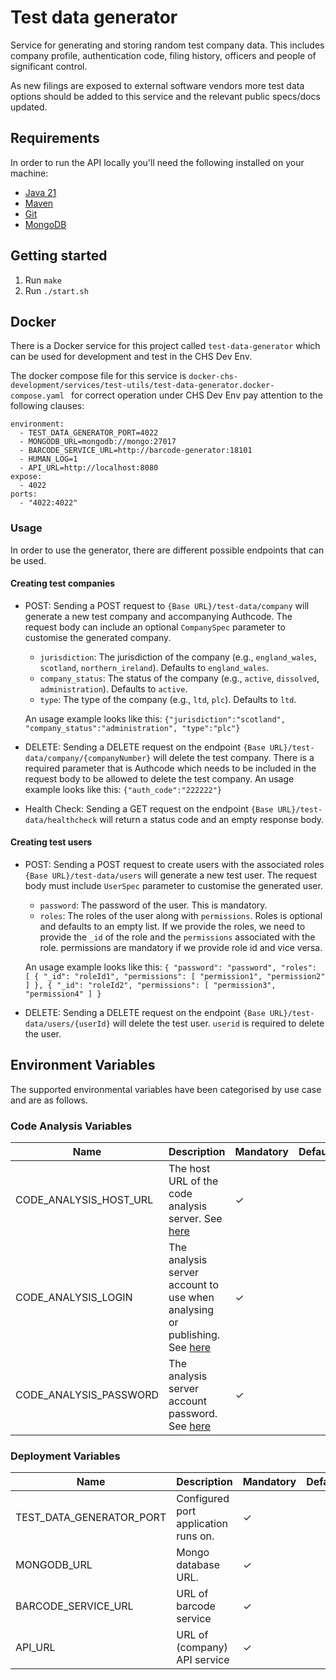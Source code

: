 Test data generator
==========
Service for generating and storing random test company data. This includes company profile, authentication code, filing history, officers and people of significant control.

As new filings are exposed to external software vendors more test data options should be added to this service and the relevant public specs/docs updated.

Requirements
------------
In order to run the API locally you'll need the following installed on your machine:

- [Java 21](https://www.oracle.com/java/technologies/downloads/#java21)
- [Maven](https://maven.apache.org/download.cgi)
- [Git](https://git-scm.com/downloads)
- [MongoDB](https://www.mongodb.com)


Getting started
---------------
1. Run `make`
2. Run `./start.sh`

Docker
------

There is a Docker service for this project called `test-data-generator` which can be used for development and test in the CHS Dev Env.

The docker compose file for this service is `docker-chs-development/services/test-utils/test-data-generator.docker-compose.yaml ` for correct operation under CHS Dev Env pay attention to the following clauses:

    environment:
      - TEST_DATA_GENERATOR_PORT=4022
      - MONGODB_URL=mongodb://mongo:27017
      - BARCODE_SERVICE_URL=http://barcode-generator:18101
      - HUMAN_LOG=1
      - API_URL=http://localhost:8080
    expose:
      - 4022
    ports:
      - "4022:4022"

### Usage
In order to use the generator, there are different possible endpoints that can be used.

#### Creating test companies
- POST: Sending a POST request to `{Base URL}/test-data/company` will generate a new test company and accompanying Authcode. The request body can include an optional `CompanySpec` parameter to customise the generated company.
  - `jurisdiction`: The jurisdiction of the company (e.g., `england_wales`, `scotland`, `northern_ireland`). Defaults to `england_wales`.
  - `company_status`: The status of the company (e.g., `active`, `dissolved`, `administration`). Defaults to `active`.
  - `type`: The type of the company (e.g., `ltd`, `plc`). Defaults to `ltd`.

  An usage example looks like this: `{"jurisdiction":"scotland", "company_status":"administration", "type":"plc"}`
- DELETE: Sending a DELETE request on the endpoint `{Base URL}/test-data/company/{companyNumber}` will delete the test company. There is a required parameter that is Authcode which needs to be included in the request body to be allowed to delete the test company. An usage example looks like this: `{"auth_code":"222222"}`
- Health Check: Sending a GET request on the endpoint `{Base URL}/test-data/healthcheck` will return a status code and an empty response body.

#### Creating test users
- POST: Sending a POST request to create users with the associated roles `{Base URL}/test-data/users` will generate a new test user. The request body must include `UserSpec` parameter to customise the generated user.
    - `password`: The password of the user. This is mandatory.
    - `roles`: The roles of the user along with `permissions`. Roles is optional and defaults to an empty list. If we provide the roles, we need to provide the `_id` of the role and the `permissions` associated with the role. permissions are mandatory if we provide role id and vice versa.
    
    An usage example looks like this: `{ "password": "password", "roles": [ { "_id": "roleId1", "permissions": [ "permission1", "permission2" ] }, { "_id": "roleId2", "permissions": [ "permission3", "permission4" ] }`
- DELETE: Sending a DELETE request on the endpoint `{Base URL}/test-data/users/{userId}` will delete the test user. `userid` is required to delete the user.

## Environment Variables
The supported environmental variables have been categorised by use case and are as follows.

### Code Analysis Variables
| Name                   | Description                                                                                                                               | Mandatory | Default | Example          |
|------------------------|-------------------------------------------------------------------------------------------------------------------------------------------|-----------|---------|------------------|
| CODE_ANALYSIS_HOST_URL | The host URL of the code analysis server. See [here](https://docs.sonarqube.org/display/SONAR/Analysis+Parameters)                        | ✓         |         | http://HOST:PORT |
| CODE_ANALYSIS_LOGIN    | The analysis server account to use when analysing or publishing. See [here](https://docs.sonarqube.org/display/SONAR/Analysis+Parameters) | ✓         |         | login            |
| CODE_ANALYSIS_PASSWORD | The analysis server account password. See [here](https://docs.sonarqube.org/display/SONAR/Analysis+Parameters)                            | ✓         |         | password         |

### Deployment Variables
| Name                     | Description                          | Mandatory | Default | Example                   |
|--------------------------|--------------------------------------|-----------|---------|---------------------------|
| TEST_DATA_GENERATOR_PORT | Configured port application runs on. | ✓         |         | 4022                      |
| MONGODB_URL              | Mongo database URL.                  | ✓         |         | mongodb://localhost:27017 |
| BARCODE_SERVICE_URL      | URL of barcode service               | ✓         |         | http://localhost:9000     |
| API_URL                  | URL of (company) API service         | ✓         |         |                           |
